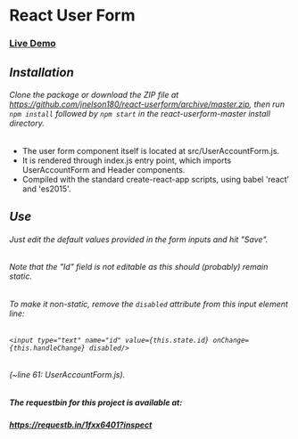 # React User Form

### [Live Demo](https://jnelson180.github.io/react-userform/)

## *Installation*

###### Clone the package or download the ZIP file at https://github.com/jnelson180/react-userform/archive/master.zip, then run `npm install` followed by `npm start` in the react-userform-master install directory.

- The user form component itself is located at src/UserAccountForm.js.
- It is rendered through index.js entry point, which imports UserAccountForm and Header components.
- Compiled with the standard create-react-app scripts, using babel 'react' and 'es2015'.



## *Use*
###### Just edit the default values provided in the form inputs and hit "Save".
###### Note that the "Id" field is not editable as this should (probably) remain static.
###### To make it non-static, remove the `disabled` attribute from this input element line:
###### `<input type="text" name="id" value={this.state.id} onChange={this.handleChange} disabled/>`
###### (~line 61: UserAccountForm.js).



##### The requestbin for this project is available at:
##### https://requestb.in/1fxx6401?inspect
